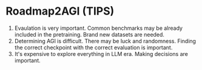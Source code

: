 # Roadmap2AGI (TIPS)
1. Evaulation is very important. Common benchmarks may be already included in the pretraining. Brand new datasets are needed.
2. Determining AGI is difficult. There may be luck and randomness. Finding the correct checkpoint with the correct evaluation is important.
3. It's expensive to explore everything in LLM era. Making decisions are important.
